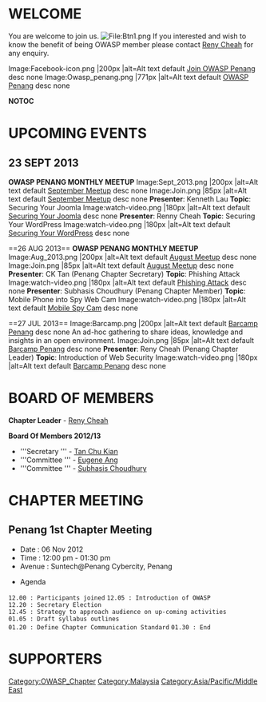 # WELCOME

You are welcome to join us.
![<File:Btn1.png>](Btn1.png "File:Btn1.png") If you interested and wish
to know the benefit of being OWASP member please contact [Reny
Cheah](mailto:reny.cheah@owasp.org) for any enquiry.

<imagemap> Image:Facebook-icon.png |200px |alt=Alt text default [Join
OWASP Penang](http://www.facebook.com/OwaspPenang/) desc none
</imagemap>
<imagemap> Image:Owasp_penang.png |771px |alt=Alt text default [OWASP
Penang](http://www.facebook.com/OwaspPenang/) desc none </imagemap>

__NOTOC__

# UPCOMING EVENTS

## 23 SEPT 2013

**OWASP PENANG MONTHLY MEETUP** <imagemap> Image:Sept_2013.png |200px
|alt=Alt text default [September
Meetup](http://www.facebook.com/events/649019978449935/) desc none
</imagemap>
<imagemap> Image:Join.png |85px |alt=Alt text default [September
Meetup](http://www.facebook.com/events/649019978449935/) desc none
</imagemap>
**Presenter**: Kenneth Lau
**Topic**: Securing Your Joomla
<imagemap> Image:watch-video.png |180px |alt=Alt text default [Securing
Your Joomla](http://www.youtube.com/watch?v=BeuuIJaKVxA) desc none
</imagemap>
**Presenter**: Renny Cheah
**Topic**: Securing Your WordPress
<imagemap> Image:watch-video.png |180px |alt=Alt text default [Securing
Your WordPress](http://www.youtube.com/watch?v=O_7z6IoQZfs) desc none
</imagemap>

\==26 AUG 2013== **OWASP PENANG MONTHLY MEETUP** <imagemap>
Image:Aug_2013.png |200px |alt=Alt text default [August
Meetup](http://www.facebook.com/events/489764334445414) desc none
</imagemap>
<imagemap> Image:Join.png |85px |alt=Alt text default [August
Meetup](http://www.facebook.com/events/489764334445414) desc none
</imagemap>
**Presenter**: CK Tan (Penang Chapter Secretary)
**Topic**: Phishing Attack
<imagemap> Image:watch-video.png |180px |alt=Alt text default [Phishing
Attack](http://youtu.be/alwHwg0SSRU) desc none </imagemap>
**Presenter**: Subhasis Choudhury (Penang Chapter Member)
**Topic**: Mobile Phone into Spy Web Cam
<imagemap> Image:watch-video.png |180px |alt=Alt text default [Mobile
Spy Cam](http://youtu.be/CbTs4xqv-wo) desc none </imagemap>

\==27 JUL 2013== <imagemap> Image:Barcamp.png |200px |alt=Alt text
default [Barcamp Penang](http://www.facebook.com/BarCampPenang) desc
none </imagemap>
An ad-hoc gathering to share ideas, knowledge and insights in an open
environment.
<imagemap> Image:Join.png |85px |alt=Alt text default [Barcamp
Penang](http://barcamppenang.org/) desc none </imagemap>
**Presenter**: Reny Cheah (Penang Chapter Leader)
**Topic**: Introduction of Web Security
<imagemap> Image:watch-video.png |180px |alt=Alt text default [Barcamp
Penang](http://www.youtube.com/watch?v=r70IFbc068Y) desc none
</imagemap>

# BOARD OF MEMBERS

**Chapter Leader** - [Reny Cheah](mailto:reny.cheah@owasp.org)


**Board Of Members 2012/13**

  - '''Secretary ''' - [Tan Chu Kian](mailto:tchukian@owasap.org)
  - '''Committee ''' - [Eugene Ang](mailto:eugeneang@owasap.org)
  - '''Committee ''' - [Subhasis
    Choudhury](mailto:subhasis.choudhury@owasap.org)

# CHAPTER MEETING

## Penang 1st Chapter Meeting

  - Date : 06 Nov 2012
  - Time : 12:00 pm - 01:30 pm
  - Avenue : Suntech@Penang Cybercity, Penang

<!-- end list -->

  - Agenda

`12.00 : Participants joined`
`12.05 : Introduction of OWASP`
`12.20 : Secretary Election`
`12.45 : Strategy to approach audience on up-coming activities`
`01.05 : Draft syllabus outlines`
`01.20 : Define Chapter Communication Standard`
`01.30 : End`

# SUPPORTERS

<headertabs />

[Category:OWASP_Chapter](Category:OWASP_Chapter "wikilink")
[Category:Malaysia](Category:Malaysia "wikilink")
[Category:Asia/Pacific/Middle
East](Category:Asia/Pacific/Middle_East "wikilink")